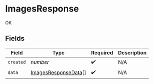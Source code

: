 # ImagesResponse

OK


## Fields

| Field                                                             | Type                                                              | Required                                                          | Description                                                       |
| ----------------------------------------------------------------- | ----------------------------------------------------------------- | ----------------------------------------------------------------- | ----------------------------------------------------------------- |
| `created`                                                         | *number*                                                          | :heavy_check_mark:                                                | N/A                                                               |
| `data`                                                            | [ImagesResponseData](../../models/shared/imagesresponsedata.md)[] | :heavy_check_mark:                                                | N/A                                                               |